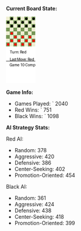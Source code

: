 
**Current Board State:**  
<!-- START_GIF -->
![Checkers Game](./checkers_game.gif)
<!-- END_GIF -->

**Game Info:**  
- Games Played: `<!-- GAMES_PLAYED --> 2040
- Red Wins: `<!-- RED_WINS --> 751
- Black Wins: `<!-- BLACK_WINS --> 1098

<!-- AI_STATS -->
**AI Strategy Stats:**

Red AI:
- Random: 378
- Aggressive: 420
- Defensive: 386
- Center-Seeking: 402
- Promotion-Oriented: 454

Black AI:
- Random: 361
- Aggressive: 424
- Defensive: 438
- Center-Seeking: 418
- Promotion-Oriented: 399
